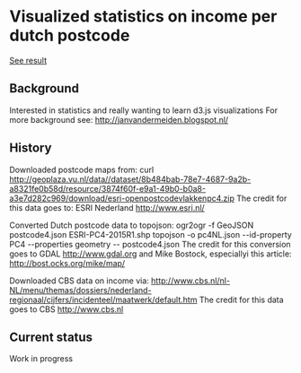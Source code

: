# Visualized statistics on income per dutch postcode

[See result](http://jvdm.info/postcode/inkomen.html)

## Background
Interested in statistics and really wanting to learn d3.js visualizations
For more background see:  http://janvandermeiden.blogspot.nl/

## History
Downloaded postcode maps from:
curl http://geoplaza.vu.nl/data//dataset/8b484bab-78e7-4687-9a2b-a8321fe0b58d/resource/3874f60f-e9a1-49b0-b0a8-a3e7d282c969/download/esri-openpostcodevlakkenpc4.zip
The credit for this data goes to: ESRI Nederland http://www.esri.nl/

Converted Dutch postcode data to topojson:
ogr2ogr   -f GeoJSON   postcode4.json   ESRI-PC4-2015R1.shp
topojson -o pc4NL.json --id-property PC4 --properties geometry -- postcode4.json
The credit for this conversion goes to GDAL http://www.gdal.org and Mike Bostock, especiallyi this article: http://bost.ocks.org/mike/map/

Downloaded CBS data on income via:
http://www.cbs.nl/nl-NL/menu/themas/dossiers/nederland-regionaal/cijfers/incidenteel/maatwerk/default.htm
The credit for this data goes to CBS http://www.cbs.nl



## Current status
Work in progress
